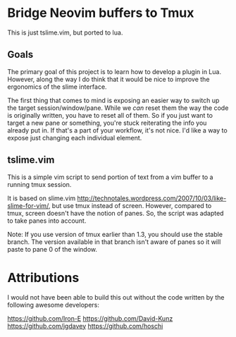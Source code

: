 # Bridge Neovim buffers to Tmux
This is just tslime.vim, but ported to lua.

## Goals
The primary goal of this project is to learn how to develop a plugin in Lua.
However, along the way I do think that it would be nice to improve the
ergonomics of the slime interface.

The first thing that comes to mind is exposing an easier way to switch up the
target session/window/pane. While we _can_ reset them the way the code is
originally written, you have to reset all of them. So if you just want to
target a new pane or something, you're stuck reiterating the info you already
put in. If that's a part of your workflow, it's not nice. I'd like a way to
expose just changing each individual element.

## tslime.vim
This is a simple vim script to send portion of text from a vim buffer to a
running tmux session.

It is based on slime.vim
http://technotales.wordpress.com/2007/10/03/like-slime-for-vim/, but use tmux
instead of screen. However, compared to tmux, screen doesn't have the notion of
panes. So, the script was adapted to take panes into account.

Note: If you use version of tmux earlier than 1.3, you should use the stable
branch. The version available in that branch isn't aware of panes so it will
paste to pane 0 of the window.

# Attributions
I would not have been able to build this out without the code written by the
following awesome developers:

https://github.com/Iron-E
https://github.com/David-Kunz
https://github.com/jgdavey
https://github.com/hoschi
